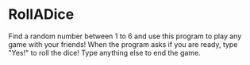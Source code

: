 # RollADice
Find a random number between 1 to 6 and use this program to play any game with your friends!
When the program asks if you are ready, type "Yes!" to roll the dice!
Type anything else to end the game.
